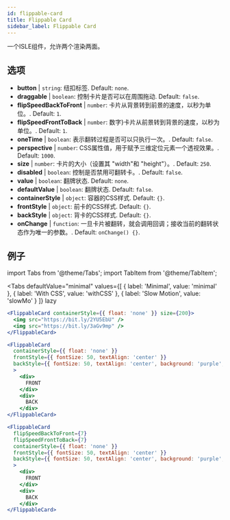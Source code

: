 ```yaml
---
id: flippable-card 
title: Flippable Card
sidebar_label: Flippable Card
---
```


一个ISLE组件，允许两个渲染两面。

## 选项

* __button__ | `string`: 纽扣标签. Default: `none`.
* __draggable__ | `boolean`: 控制卡片是否可以在周围拖动. Default: `false`.
* __flipSpeedBackToFront__ | `number`: 卡片从背景转到前景的速度，以秒为单位。. Default: `1`.
* __flipSpeedFrontToBack__ | `number`: 数字}卡片从前景转到背景的速度，以秒为单位。. Default: `1`.
* __oneTime__ | `boolean`: 表示翻转过程是否可以只执行一次。. Default: `false`.
* __perspective__ | `number`: CSS属性值，用于赋予三维定位元素一个透视效果。. Default: `1000`.
* __size__ | `number`: 卡片的大小（设置其 "width"和 "height"）。. Default: `250`.
* __disabled__ | `boolean`: 控制是否禁用可翻转卡。. Default: `false`.
* __value__ | `boolean`: 翻牌状态. Default: `none`.
* __defaultValue__ | `boolean`: 翻牌状态. Default: `false`.
* __containerStyle__ | `object`: 容器的CSS样式. Default: `{}`.
* __frontStyle__ | `object`: 前卡的CSS样式. Default: `{}`.
* __backStyle__ | `object`: 背卡的CSS样式. Default: `{}`.
* __onChange__ | `function`: 一旦卡片被翻转，就会调用回调；接收当前的翻转状态作为唯一的参数。. Default: `onChange() {}`.


## 例子

import Tabs from '@theme/Tabs';
import TabItem from '@theme/TabItem';

<Tabs
    defaultValue="minimal"
    values={[
        { label: 'Minimal', value: 'minimal' },
        { label: 'With CSS', value: 'withCSS' },
        { label: 'Slow Motion', value: 'slowMo' }
    ]}
    lazy
>

<TabItem value="minimal">

```jsx live
<FlippableCard containerStyle={{ float: 'none' }} size={200}>
  <img src="https://bit.ly/2YU5EbU" />
  <img src="https://bit.ly/3aGv9mp" />
</FlippableCard>
```

</TabItem>

<TabItem value="withCSS">

```jsx live
<FlippableCard 
  containerStyle={{ float: 'none' }} 
  frontStyle={{ fontSize: 50, textAlign: 'center' }} 
  backStyle={{ fontSize: 50, textAlign: 'center', background: 'purple', color: 'white' }} 
  >
    <div>
      FRONT
    </div>
    <div>
      BACK
    </div>
</FlippableCard>
```

</TabItem>

<TabItem value="slowMo">

```jsx live
<FlippableCard 
  flipSpeedBackToFront={7} 
  flipSpeedFrontToBack={7}   
  containerStyle={{ float: 'none' }} 
  frontStyle={{ fontSize: 50, textAlign: 'center' }} 
  backStyle={{ fontSize: 50, textAlign: 'center', background: 'purple', color: 'white' }} 
  >
    <div>
      FRONT
    </div>
    <div>
      BACK
    </div>
</FlippableCard>
```

</TabItem>

</Tabs>
